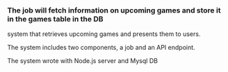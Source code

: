 ### The job will fetch information on upcoming games and store it in the games table in the DB

 system that retrieves upcoming games and presents them to users.

 The system includes two components, a job and an API endpoint.

The system wrote with Node.js server and Mysql DB
